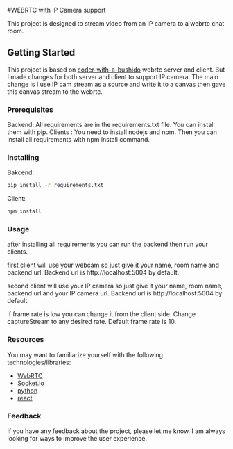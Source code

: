 #WEBRTC with IP Camera support

This project is designed to stream video from an IP camera to a webrtc chat room.

## Getting Started

This project is based on [coder-with-a-bushido](https://coder-with-a-bushido.github.io) webrtc server and client. But I made changes for both server and client to support IP camera.
The main change is I use IP cam stream as a source and write it to a canvas then gave this canvas stream to the webrtc.

### Prerequisites

Backend: All requirements are in the requirements.txt file. You can install them with pip.
Clients : You need to install nodejs and npm. Then you can install all requirements with npm install command.

### Installing

Bakcend:

```bash
pip install -r requirements.txt
```

Client:

```bash
npm install
```

### Usage

after installing all requirements you can run the backend then run your clients.

first client will use your webcam so just give it your name, room name and backend url. Backend url is http://localhost:5004 by default.

second client will use your IP camera so just give it your name, room name, backend url and your IP camera url. Backend url is http://localhost:5004 by default.

if frame rate is low you can change it from the client side. Change captureStream to any desired rate. Default frame rate is 10.

### Resources

You may want to familiarize yourself with the following technologies/libraries:

- [WebRTC](https://webrtc.org/)
- [Socket.io](https://socket.io/)
- [python](https://www.python.org/)
- [react](https://reactjs.org/)

### Feedback

If you have any feedback about the project, please let me know. I am always looking for ways to improve the user experience.
